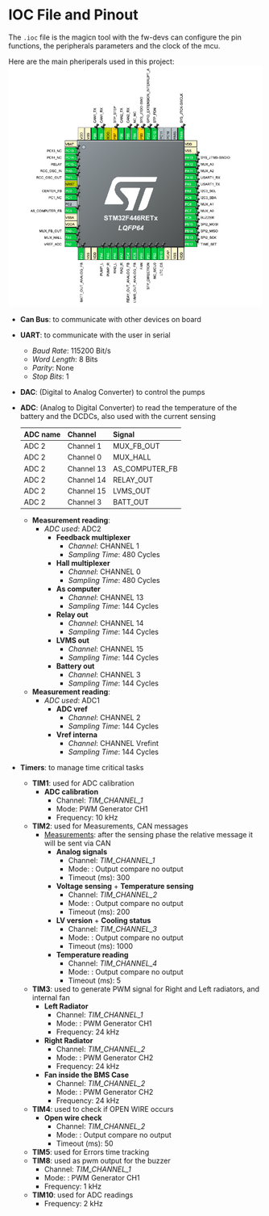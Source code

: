 # IOC File and Pinout
The `.ioc` file is the magicn tool with the fw-devs can configure the pin functions, the peripherals parameters and the clock of the mcu.

Here are the main pheriperals used in this project:
![pinout_mcu](../media/pinout_mcu_n.png)

 - __Can Bus__: to communicate with other devices on board
 - __UART__: to communicate with the user in serial
    - _Baud Rate_: 115200 Bit/s
    - _Word Length_: 8 Bits
    - _Parity_: None
    - _Stop Bits_: 1
 - __DAC__: (Digital to Analog Converter) to control the pumps
 - __ADC__: (Analog to Digital Converter) to read the temperature of the battery and the DCDCs, also used with the current sensing
 
    | ADC name | Channel   | Signal
    -----------|-----------|--------
    |ADC 2     |Channel 1  |MUX_FB_OUT
    |ADC 2     |Channel 0  |MUX_HALL 
    |ADC 2     |Channel 13 |AS_COMPUTER_FB
    |ADC 2     |Channel 14 |RELAY_OUT
    |ADC 2     |Channel 15 |LVMS_OUT
    |ADC 2     |Channel 3  |BATT_OUT

    - __Measurement reading__:
        - _ADC used_: ADC2
            - __Feedback multiplexer__
                - _Channel_: CHANNEL 1
                - _Sampling Time_: 480 Cycles
            - __Hall multiplexer__
                - _Channel_: CHANNEL 0
                - _Sampling Time_: 480 Cycles
            - __As computer__
                - _Channel_: CHANNEL 13
                - _Sampling Time_: 144 Cycles
            - __Relay out__
                - _Channel_: CHANNEL 14
                - _Sampling Time_: 144 Cycles
            - __LVMS out__
                - _Channel_: CHANNEL 15
                - _Sampling Time_: 144 Cycles
            - __Battery out__
                - _Channel_: CHANNEL 3
                - _Sampling Time_: 144 Cycles
    - __Measurement reading__:
        - _ADC used_: ADC1
            - __ADC vref__
                - _Channel_: CHANNEL 2
                - _Sampling Time_: 144 Cycles
            - __Vref interna__
                - _Channel_: CHANNEL Vrefint
                - _Sampling Time_: 144 Cycles
 - __Timers__: to manage time critical tasks
    - __TIM1__: used for ADC calibration
        - __ADC calibration__
            - Channel: _TIM_CHANNEL_1_
            - Mode: PWM Generator CH1
            - Frequency: 10 kHz 
    - __TIM2__: used for Measurements, CAN messages
        - <ins>Measurements</ins>: after the sensing phase the relative message it will be sent via CAN
            - __Analog signals__
                - Channel: _TIM_CHANNEL_1_
                - Mode: : Output compare no output
                - Timeout (ms): 300
            - __Voltage sensing__ + __Temperature sensing__ 
                - Channel: _TIM_CHANNEL_2_
                - Mode: : Output compare no output
                - Timeout (ms): 200
            - __LV version__ + __Cooling status__ 
                - Channel: _TIM_CHANNEL_3_
                - Mode: : Output compare no output
                - Timeout (ms): 1000
            - __Temperature reading__ 
                - Channel: _TIM_CHANNEL_4_
                - Mode: : Output compare no output
                - Timeout (ms): 5
    - __TIM3__: used to generate PWM signal for Right and Left radiators, and internal fan
         - __Left Radiator__
            - Channel: _TIM_CHANNEL_1_
            - Mode: : PWM Generator CH1
            - Frequency: 24 kHz        
        - __Right Radiator__
            - Channel: _TIM_CHANNEL_2_
            - Mode: : PWM Generator CH2
            - Frequency: 24 kHz       
        - __Fan inside the BMS Case__
            - Channel: _TIM_CHANNEL_2_
            - Mode: : PWM Generator CH2
            - Frequency: 24 kHz  
    - __TIM4__: used to check if OPEN WIRE occurs
         - __Open wire check__
            - Channel: _TIM_CHANNEL_2_
            - Mode: : Output compare no output
            - Timeout (ms): 50
    - __TIM5__: used for Errors time tracking
    - __TIM8__: used as pwm output for the buzzer
        - Channel: _TIM_CHANNEL_1_
        - Mode: : PWM Generator CH1
        - Frequency: 1 kHz
    - __TIM10__: used for ADC readings
        - Frequency: 2 kHz

        

        
